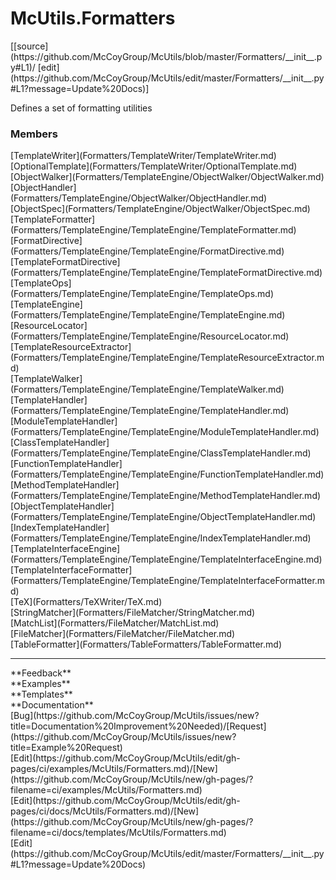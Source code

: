 # <a id="McUtils.Formatters">McUtils.Formatters</a> 
<div class="docs-source-link" markdown="1">
[[source](https://github.com/McCoyGroup/McUtils/blob/master/Formatters/__init__.py#L1)/
[edit](https://github.com/McCoyGroup/McUtils/edit/master/Formatters/__init__.py#L1?message=Update%20Docs)]
</div>
    
Defines a set of formatting utilities

### Members
<div class="container alert alert-secondary bg-light">
  <div class="row">
   <div class="col" markdown="1">
[TemplateWriter](Formatters/TemplateWriter/TemplateWriter.md)   
</div>
   <div class="col" markdown="1">
[OptionalTemplate](Formatters/TemplateWriter/OptionalTemplate.md)   
</div>
   <div class="col" markdown="1">
[ObjectWalker](Formatters/TemplateEngine/ObjectWalker/ObjectWalker.md)   
</div>
</div>
  <div class="row">
   <div class="col" markdown="1">
[ObjectHandler](Formatters/TemplateEngine/ObjectWalker/ObjectHandler.md)   
</div>
   <div class="col" markdown="1">
[ObjectSpec](Formatters/TemplateEngine/ObjectWalker/ObjectSpec.md)   
</div>
   <div class="col" markdown="1">
[TemplateFormatter](Formatters/TemplateEngine/TemplateEngine/TemplateFormatter.md)   
</div>
</div>
  <div class="row">
   <div class="col" markdown="1">
[FormatDirective](Formatters/TemplateEngine/TemplateEngine/FormatDirective.md)   
</div>
   <div class="col" markdown="1">
[TemplateFormatDirective](Formatters/TemplateEngine/TemplateEngine/TemplateFormatDirective.md)   
</div>
   <div class="col" markdown="1">
[TemplateOps](Formatters/TemplateEngine/TemplateEngine/TemplateOps.md)   
</div>
</div>
  <div class="row">
   <div class="col" markdown="1">
[TemplateEngine](Formatters/TemplateEngine/TemplateEngine/TemplateEngine.md)   
</div>
   <div class="col" markdown="1">
[ResourceLocator](Formatters/TemplateEngine/TemplateEngine/ResourceLocator.md)   
</div>
   <div class="col" markdown="1">
[TemplateResourceExtractor](Formatters/TemplateEngine/TemplateEngine/TemplateResourceExtractor.md)   
</div>
</div>
  <div class="row">
   <div class="col" markdown="1">
[TemplateWalker](Formatters/TemplateEngine/TemplateEngine/TemplateWalker.md)   
</div>
   <div class="col" markdown="1">
[TemplateHandler](Formatters/TemplateEngine/TemplateEngine/TemplateHandler.md)   
</div>
   <div class="col" markdown="1">
[ModuleTemplateHandler](Formatters/TemplateEngine/TemplateEngine/ModuleTemplateHandler.md)   
</div>
</div>
  <div class="row">
   <div class="col" markdown="1">
[ClassTemplateHandler](Formatters/TemplateEngine/TemplateEngine/ClassTemplateHandler.md)   
</div>
   <div class="col" markdown="1">
[FunctionTemplateHandler](Formatters/TemplateEngine/TemplateEngine/FunctionTemplateHandler.md)   
</div>
   <div class="col" markdown="1">
[MethodTemplateHandler](Formatters/TemplateEngine/TemplateEngine/MethodTemplateHandler.md)   
</div>
</div>
  <div class="row">
   <div class="col" markdown="1">
[ObjectTemplateHandler](Formatters/TemplateEngine/TemplateEngine/ObjectTemplateHandler.md)   
</div>
   <div class="col" markdown="1">
[IndexTemplateHandler](Formatters/TemplateEngine/TemplateEngine/IndexTemplateHandler.md)   
</div>
   <div class="col" markdown="1">
[TemplateInterfaceEngine](Formatters/TemplateEngine/TemplateEngine/TemplateInterfaceEngine.md)   
</div>
</div>
  <div class="row">
   <div class="col" markdown="1">
[TemplateInterfaceFormatter](Formatters/TemplateEngine/TemplateEngine/TemplateInterfaceFormatter.md)   
</div>
   <div class="col" markdown="1">
[TeX](Formatters/TeXWriter/TeX.md)   
</div>
   <div class="col" markdown="1">
[StringMatcher](Formatters/FileMatcher/StringMatcher.md)   
</div>
</div>
  <div class="row">
   <div class="col" markdown="1">
[MatchList](Formatters/FileMatcher/MatchList.md)   
</div>
   <div class="col" markdown="1">
[FileMatcher](Formatters/FileMatcher/FileMatcher.md)   
</div>
   <div class="col" markdown="1">
[TableFormatter](Formatters/TableFormatters/TableFormatter.md)   
</div>
</div>
  <div class="row">
   <div class="col" markdown="1">
   
</div>
   <div class="col" markdown="1">
   
</div>
   <div class="col" markdown="1">
   
</div>
</div>
</div>













---


<div markdown="1" class="text-secondary">
<div class="container">
  <div class="row">
   <div class="col" markdown="1">
**Feedback**   
</div>
   <div class="col" markdown="1">
**Examples**   
</div>
   <div class="col" markdown="1">
**Templates**   
</div>
   <div class="col" markdown="1">
**Documentation**   
</div>
   <div class="col" markdown="1">
   
</div>
   <div class="col" markdown="1">
   
</div>
   <div class="col" markdown="1">
   
</div>
</div>
  <div class="row">
   <div class="col" markdown="1">
[Bug](https://github.com/McCoyGroup/McUtils/issues/new?title=Documentation%20Improvement%20Needed)/[Request](https://github.com/McCoyGroup/McUtils/issues/new?title=Example%20Request)   
</div>
   <div class="col" markdown="1">
[Edit](https://github.com/McCoyGroup/McUtils/edit/gh-pages/ci/examples/McUtils/Formatters.md)/[New](https://github.com/McCoyGroup/McUtils/new/gh-pages/?filename=ci/examples/McUtils/Formatters.md)   
</div>
   <div class="col" markdown="1">
[Edit](https://github.com/McCoyGroup/McUtils/edit/gh-pages/ci/docs/McUtils/Formatters.md)/[New](https://github.com/McCoyGroup/McUtils/new/gh-pages/?filename=ci/docs/templates/McUtils/Formatters.md)   
</div>
   <div class="col" markdown="1">
[Edit](https://github.com/McCoyGroup/McUtils/edit/master/Formatters/__init__.py#L1?message=Update%20Docs)   
</div>
   <div class="col" markdown="1">
   
</div>
   <div class="col" markdown="1">
   
</div>
   <div class="col" markdown="1">
   
</div>
</div>
</div>
</div>